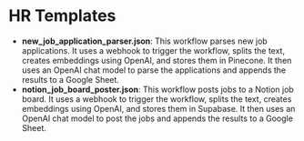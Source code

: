 # HR Templates

- **new_job_application_parser.json**: This workflow parses new job applications. It uses a webhook to trigger the workflow, splits the text, creates embeddings using OpenAI, and stores them in Pinecone. It then uses an OpenAI chat model to parse the applications and appends the results to a Google Sheet.
- **notion_job_board_poster.json**: This workflow posts jobs to a Notion job board. It uses a webhook to trigger the workflow, splits the text, creates embeddings using OpenAI, and stores them in Supabase. It then uses an OpenAI chat model to post the jobs and appends the results to a Google Sheet.
